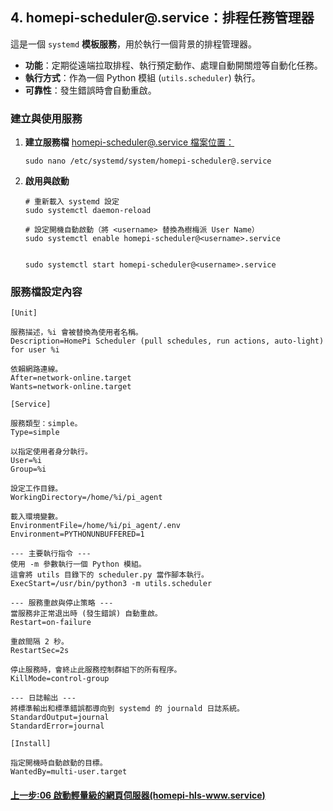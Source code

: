 <!-- markdownlint-disable -->

## 4. homepi-scheduler@.service：排程任務管理器

這是一個 `systemd` **模板服務**，用於執行一個背景的排程管理器。

- **功能**：定期從遠端拉取排程、執行預定動作、處理自動開關燈等自動化任務。
- **執行方式**：作為一個 Python 模組 (`utils.scheduler`) 執行。
- **可靠性**：發生錯誤時會自動重啟。

### 建立與使用服務

1.  **建立服務檔**
    [homepi-scheduler@.service 檔案位置：](./systemd檔案/homepi-scheduler@.service)

    ```
    sudo nano /etc/systemd/system/homepi-scheduler@.service
    ```

2.  **啟用與啟動**

    ```
    # 重新載入 systemd 設定
    sudo systemctl daemon-reload

    # 設定開機自動啟動（將 <username> 替換為樹梅派 User Name）
    sudo systemctl enable homepi-scheduler@<username>.service


    sudo systemctl start homepi-scheduler@<username>.service
    ```

### 服務檔設定內容

```int
[Unit]

服務描述，%i 會被替換為使用者名稱。
Description=HomePi Scheduler (pull schedules, run actions, auto-light) for user %i

依賴網路連線。
After=network-online.target
Wants=network-online.target

[Service]

服務類型：simple。
Type=simple

以指定使用者身分執行。
User=%i
Group=%i

設定工作目錄。
WorkingDirectory=/home/%i/pi_agent

載入環境變數。
EnvironmentFile=/home/%i/pi_agent/.env
Environment=PYTHONUNBUFFERED=1

--- 主要執行指令 ---
使用 -m 參數執行一個 Python 模組。
這會將 utils 目錄下的 scheduler.py 當作腳本執行。
ExecStart=/usr/bin/python3 -m utils.scheduler

--- 服務重啟與停止策略 ---
當服務非正常退出時 (發生錯誤) 自動重啟。
Restart=on-failure

重啟間隔 2 秒。
RestartSec=2s

停止服務時，會終止此服務控制群組下的所有程序。
KillMode=control-group

--- 日誌輸出 ---
將標準輸出和標準錯誤都導向到 systemd 的 journald 日誌系統。
StandardOutput=journal
StandardError=journal

[Install]

指定開機時自動啟動的目標。
WantedBy=multi-user.target
```

#### [上一步:06 啟動輕量級的網頁伺服器(homepi-hls-www.service)](<06啟動輕量級的網頁伺服器(homepi-hls-www.service).md>)
